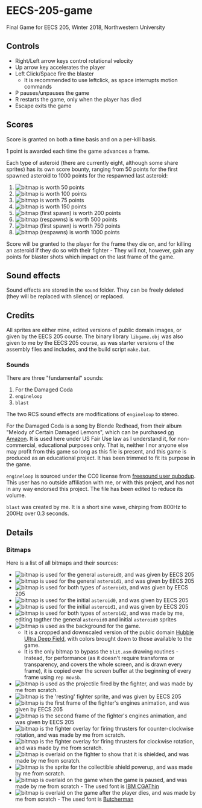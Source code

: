 # EECS-205-game
Final Game for EECS 205, Winter 2018, Northwestern University

## Controls

 - Right/Left arrow keys control rotational velocity
 - Up arrow key accelerates the player
 - Left Click/Space fire the blaster
   - It is recommended to use leftclick, as space interrupts motion commands
 - P pauses/unpauses the game
 - R restarts the game, only when the player has died
 - Escape exits the game

## Scores

Score is granted on both a time basis and on a per-kill basis.

1 point is awarded each time the game advances a frame.

Each type of asteroid (there are currently eight, although some share sprites) has its own score bounty, ranging from 50 points for the first spawned asteroid to 1000 points for the respawned last asteroid:

1. ![bitmap](sprites/asteroid_003.png) is worth 50 points
2. ![bitmap](sprites/asteroid_000.png) is worth 100 points
3. ![bitmap](sprites/asteroid_005.png) is worth 75 points
4. ![bitmap](sprites/asteroid_001.png) is worth 150 points
5. ![bitmap](sprites/asteroid_000_003.png) (first spawn) is worth 200 points
6. ![bitmap](sprites/asteroid_000_003.png) (respawns) is worth 500 points
7. ![bitmap](sprites/asteroid_002.png) (first spawn) is worth 750 points
8. ![bitmap](sprites/asteroid_002.png) (respawns) is worth 1000 points

Score will be granted to the player for the frame they die on, and for killing an asteroid if they do so with their fighter - They will not, however, gain any points for blaster shots which impact on the last frame of the game.

## Sound effects

Sound effects are stored in the `sound` folder. They can be freely deleted (they will be replaced with silence) or replaced.

## Credits

All sprites are either mine, edited versions of public domain images, or given by the EECS 205 course. The binary library `libgame.obj` was also given to me by the EECS 205 course, as was starter versions of the assembly files and includes, and the build script `make.bat`.

### Sounds

There are three "fundamental" sounds:

1. For the Damaged Coda
2. `engineloop`
3. `blast`

The two RCS sound effects are modifications of `engineloop` to stereo.

For the Damaged Coda is a song by Blonde Redhead, from their album "Melody of Certain Damaged Lemons", which can be purchased [on Amazon](https://www.amazon.com/Melody-Certain-Damaged-Lemons-REDHEAD/dp/B00004SW9X). It is used here under US Fair Use law as I understand it, for non-commercial, educational purposes only. That is, neither I nor anyone else may profit from this game so long as this file is present, and this game is produced as an educational project. It has been trimmed to fit its purpose in the game.

`engineloop` is sourced under the CC0 license from [freesound user qubodup](https://freesound.org/people/qubodup/sounds/146770/). This user has no outside affiliation with me, or with this project, and has not in any way endorsed this project. The file has been edited to reduce its volume.

`blast` was created by me. It is a short sine wave, chirping from 800Hz to 200Hz over 0.3 seconds.

## Details

### Bitmaps

Here is a list of all bitmaps and their sources:

 - ![bitmap](sprites/asteroid_000.png) is used for the general `asteroid0`, and was given by EECS 205
 - ![bitmap](sprites/asteroid_001.png) is used for the general `asteroid1`, and was given by EECS 205
 - ![bitmap](sprites/asteroid_002.png) is used for both types of `asteroid3`, and was given by EECS 205
 - ![bitmap](sprites/asteroid_003.png) is used for the initial `asteroid0`, and was given by EECS 205
 - ![bitmap](sprites/asteroid_005.png) is used for the initial `asteroid1`, and was given by EECS 205
 - ![bitmap](sprites/asteroid_000_003.png) is used for both types of `asteroid2`, and was made by me, editing togther the general `asteroid0` and initial `asteroid0` sprites
 - ![bitmap](sprites/background.png) is used as the background for the game.
   - It is a cropped and downscaled version of the public domain [Hubble Ultra Deep Field](http://hubblesite.org/image/3380/news_release/2014-27), with colors brought down to those available to the game.
   - It is the only bitmap to bypass the `blit.asm` drawing routines - Instead, for performance (as it doesn't require transforms or transparency, and covers the whole screen, and is drawn every frame), it is copied over the screen buffer at the beginning of every frame using `rep movsb`.
 - ![bitmap](sprites/blast.png) is used as the projectile fired by the fighter, and was made by me from scratch.
 - ![bitmap](sprites/fighter_000.png) is the 'resting' fighter sprite, and was given by EECS 205
 - ![bitmap](sprites/fighter_002.png) is the first frame of the fighter's engines animation, and was given by EECS 205
 - ![bitmap](sprites/fighter_001.png) is the second frame of the fighter's engines animation, and was given by EECS 205
 - ![bitmap](sprites/rcs_ccw.png) is the fighter overlay for firing thrusters for counter-clockwise rotation, and was made by me from scratch.
 - ![bitmap](sprites/rcs_cw.png) is the fighter overlay for firing thrusters for clockwise rotation, and was made by me from scratch.
 - ![bitmap](sprites/shield_power.png) is overlaid on the fighter to show that it is shielded, and was made by me from scratch.
 - ![bitmap](sprites/shield_pickup.png) is the sprite for the collectible shield powerup, and was made by me from scratch.
 - ![bitmap](sprites/paused.png) is overlaid on the game when the game is paused, and was made by me from scratch - The used font is [IBM CGAThin](https://int10h.org/oldschool-pc-fonts/fontlist/)
 - ![bitmap](sprites/gameover.png) is overlaid on the game after the player dies, and was made by me from scratch - The used font is [Butcherman](https://fonts.google.com/specimen/Butcherman)

